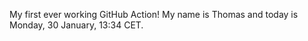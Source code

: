 My first ever working GitHub Action!
My name is Thomas and today is Monday, 30 January, 13:34 CET. 
